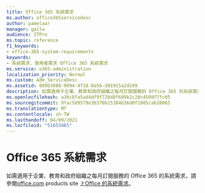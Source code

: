 ```yaml
---
title: Office 365 系統需求
ms.author: office365servicedesc
author: pamelaar
manager: gailw
audience: ITPro
ms.topic: reference
f1_keywords:
- office-365-system-requirements
keywords:
- 系統需求、使用者需求 Office 365 系統需求
ms.service: o365-administration
localization_priority: Normal
ms.custom: Adm_ServiceDesc
ms.assetid: 089b3880-9094-4f18-8a56-d91915a2d2d9
description: 如需適用于企業、教育和政府組織之每月訂閱服務的 Office 365 的系統需求，請參閱 office.com products site 上 Office 的系統需求。
ms.openlocfilehash: a36c8fa5ad4df9f726d8f689b2c20c4598f7fc05
ms.sourcegitcommit: 9fac5d9579e3b370b15384b36d0f1805cab20065
ms.translationtype: MT
ms.contentlocale: zh-TW
ms.lasthandoff: 04/09/2021
ms.locfileid: "51653465"
---
```

# <a name="office-365-system-requirements"></a>Office 365 系統需求

如需適用于企業、教育和政府組織之每月訂閱服務的 Office 365 的系統需求，請參閱[office.com](https://go.microsoft.com/fwlink/?LinkID=509817&amp;clcid=0x409) products site 上[Office 的系統需求](https://go.microsoft.com/fwlink/?LinkID=626095&amp;clcid=0x409)。 
  

